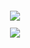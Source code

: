 <sub>


<p align="center">
<img src=https://idkhonesltyu.carrd.co/assets/images/image09.png?v=293ec180

<sub>
  
<div align="center">
  
 ![](https://komarev.com/ghpvc/?username=ashswagin&color=093069) <br />
   




   
 </p>
<p align="center">
<img 

  


